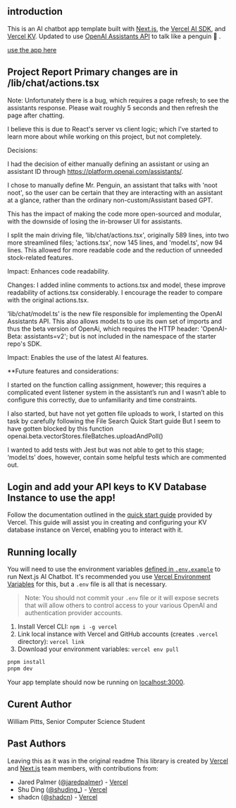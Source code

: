## introduction

This is an AI chatbot app template built with 
[Next.js](https://nextjs.org), the [Vercel AI SDK](https://sdk.vercel.ai), and [Vercel KV](https://vercel.com/storage/kv). Updated to use [OpenAI Assistants API](https://platform.openai.com/docs/assistants/overview) to talk like a penguin 🐧 .

[use the app here](https://home-liart-chi.vercel.app/)


## Project Report Primary changes are in /lib/chat/actions.tsx

Note:
Unfortunately there is a bug, which requires a page refresh; to see the assistants response. Please wait roughly 5 seconds and then refresh the page after chatting.

I believe this is due to React's server vs client logic; which I’ve started to learn more about while working on this project, but not completely. 

Decisions:

I had the decision of either manually defining an assistant or using an assistant ID through https://platform.openai.com/assistants/. 

I chose to manually define Mr. Penguin, an assistant that talks with 'noot noot', so the user can be certain that they are interacting with an assistant at a glance, rather than the ordinary non-custom/Assistant based GPT. 

This has the impact of making the code more open-sourced and modular, with the downside of losing the in-browser UI for assistants.

I split the main driving file, 'lib/chat/actions.tsx', originally 589 lines, into two more streamlined files; 'actions.tsx', now 145 lines, and 'model.ts', now 94 lines. This allowed for more readable code and the reduction of unneeded stock-related features. 

Impact: Enhances code readability.

Changes:
I added inline comments to actions.tsx and model, these improve readability of actions.tsx considerably. I encourage the reader to compare with the original actions.tsx.

‘lib/chat/model.ts’ is the new file responsible for implementing the OpenAI Assistants API. This also allows model.ts to use its own set of imports and thus the beta version of OpenAi, which requires the HTTP header: 'OpenAI-Beta: assistants=v2'; but is not included in the namespace of the starter repo's SDK.

Impact: Enables the use of the latest AI features.

**Future features and considerations:

I started on the function calling assignment, however; this requires a complicated event listener system in the assistant’s run and I wasn’t able to configure this correctly, due to unfamiliarity and time constraints. 

I also started, but have not yet gotten file uploads to work, I started on this task by carefully following the File Search Quick Start guide
But I seem to have gotten blocked by this function openai.beta.vectorStores.fileBatches.uploadAndPoll()

I wanted to add tests with Jest but was not able to get to this stage; ‘model.ts’ does, however, contain some helpful tests which are commented out.

## Login and add your API keys to KV Database Instance to use the app!

Follow the documentation outlined in the [quick start guide](https://vercel.com/docs/storage/vercel-kv/quickstart#create-a-kv-database) provided by Vercel. This guide will assist you in creating and configuring your KV database instance on Vercel, enabling you to interact with it.


## Running locally

You will need to use the environment variables [defined in `.env.example`](.env.example) to run Next.js AI Chatbot. It's recommended you use [Vercel Environment Variables](https://vercel.com/docs/projects/environment-variables) for this, but a `.env` file is all that is necessary.

> Note: You should not commit your `.env` file or it will expose secrets that will allow others to control access to your various OpenAI and authentication provider accounts.

1. Install Vercel CLI: `npm i -g vercel`
2. Link local instance with Vercel and GitHub accounts (creates `.vercel` directory): `vercel link`
3. Download your environment variables: `vercel env pull`

```bash
pnpm install
pnpm dev
```

Your app template should now be running on [localhost:3000](http://localhost:3000/).

## Curent Author
William Pitts, Senior Computer Science Student

## Past Authors
Leaving this as it was in the original readme
This library is created by [Vercel](https://vercel.com) and [Next.js](https://nextjs.org) team members, with contributions from:

- Jared Palmer ([@jaredpalmer](https://twitter.com/jaredpalmer)) - [Vercel](https://vercel.com)
- Shu Ding ([@shuding\_](https://twitter.com/shuding_)) - [Vercel](https://vercel.com)
- shadcn ([@shadcn](https://twitter.com/shadcn)) - [Vercel](https://vercel.com)
